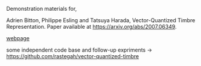 Demonstration materials for,

Adrien Bitton, Philippe Esling and Tatsuya Harada, Vector-Quantized Timbre Representation.
Paper available at https://arxiv.org/abs/2007.06349.

[webpage](https://adrienchaton.github.io/VQ-VAE-timbre/)

some independent code base and follow-up expriments -> https://github.com/rastegah/vector-quantized-timbre
